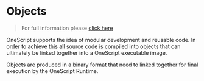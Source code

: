 # Objects

> For full information please [click here](README.md)

OneScript supports the idea of modular development and reusable code. In order to achieve this all source code is compiled into objects that can ultimately be linked together into a OneScript executable image.

Objects are produced in a binary format that need to linked together for final execution by the OneScript Runtime.
